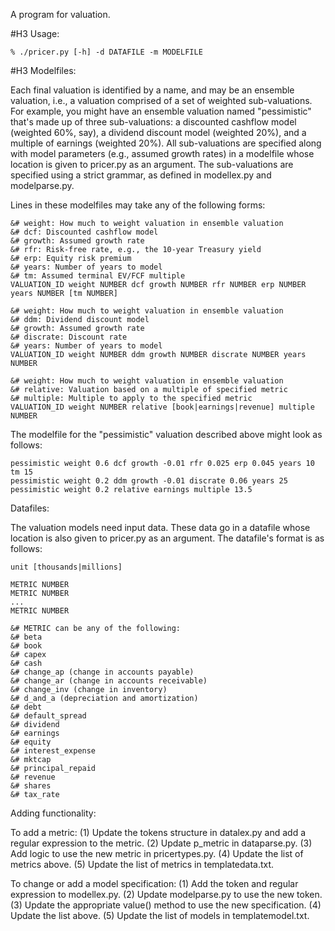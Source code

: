 A program for valuation.

#H3 Usage:

```
% ./pricer.py [-h] -d DATAFILE -m MODELFILE
```

#H3 Modelfiles:

Each final valuation is identified by a name, and may be an ensemble valuation, i.e., a valuation comprised of a set of weighted sub-valuations. For example, you might have an ensemble valuation named "pessimistic" that's made up of three sub-valuations: a discounted cashflow model (weighted 60%, say), a dividend discount model (weighted 20%), and a multiple of earnings (weighted 20%). All sub-valuations are specified along with model parameters (e.g., assumed growth rates) in a modelfile whose location is given to pricer.py as an argument. The sub-valuations are specified using a strict grammar, as defined in modellex.py and modelparse.py.

Lines in these modelfiles may take any of the following forms:

```
&# weight: How much to weight valuation in ensemble valuation
&# dcf: Discounted cashflow model
&# growth: Assumed growth rate
&# rfr: Risk-free rate, e.g., the 10-year Treasury yield
&# erp: Equity risk premium
&# years: Number of years to model
&# tm: Assumed terminal EV/FCF multiple
VALUATION_ID weight NUMBER dcf growth NUMBER rfr NUMBER erp NUMBER years NUMBER [tm NUMBER]

&# weight: How much to weight valuation in ensemble valuation
&# ddm: Dividend discount model
&# growth: Assumed growth rate
&# discrate: Discount rate
&# years: Number of years to model
VALUATION_ID weight NUMBER ddm growth NUMBER discrate NUMBER years NUMBER

&# weight: How much to weight valuation in ensemble valuation
&# relative: Valuation based on a multiple of specified metric
&# multiple: Multiple to apply to the specified metric
VALUATION_ID weight NUMBER relative [book|earnings|revenue] multiple NUMBER
```

The modelfile for the "pessimistic" valuation described above might look as follows:

```
pessimistic weight 0.6 dcf growth -0.01 rfr 0.025 erp 0.045 years 10 tm 15
pessimistic weight 0.2 ddm growth -0.01 discrate 0.06 years 25
pessimistic weight 0.2 relative earnings multiple 13.5
```

Datafiles:

The valuation models need input data. These data go in a datafile whose location is also given to pricer.py as an argument. The datafile's format is as follows:

```
unit [thousands|millions]

METRIC NUMBER
METRIC NUMBER
...
METRIC NUMBER

&# METRIC can be any of the following:
&# beta
&# book
&# capex
&# cash
&# change_ap (change in accounts payable)
&# change_ar (change in accounts receivable)
&# change_inv (change in inventory)
&# d_and_a (depreciation and amortization)
&# debt
&# default_spread
&# dividend
&# earnings
&# equity
&# interest_expense
&# mktcap
&# principal_repaid
&# revenue
&# shares
&# tax_rate
```

Adding functionality:

To add a metric: (1) Update the tokens structure in datalex.py and add a regular expression to the metric. (2) Update p_metric in dataparse.py. (3) Add logic to use the new metric in pricertypes.py. (4) Update the list of metrics above. (5) Update the list of metrics in templatedata.txt.

To change or add a model specification: (1) Add the token and regular expression to modellex.py. (2) Update modelparse.py to use the new token. (3) Update the appropriate value() method to use the new specification. (4) Update the list above. (5) Update the list of models in templatemodel.txt.

